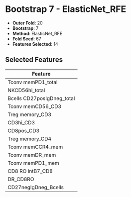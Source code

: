 # Bootstrap 7 - ElasticNet_RFE

- **Outer Fold**: 20
- **Bootstrap**: 7
- **Method**: ElasticNet_RFE
- **Fold Seed**: 67
- **Features Selected**: 14

## Selected Features

| Feature |
|---------|
| Tconv memPD1_total |
| NKCD56hi_total |
| Bcells CD27posIgDneg_total |
| Tconv memCD56_CD3 |
| Treg memory_CD3 |
| CD3hi_CD3 |
| CD8pos_CD3 |
| Treg memory_CD4 |
| Tconv memCCR4_mem |
| Tconv memDR_mem |
| Tconv memPD1_mem |
| CD8 RO intB7_CD8 |
| DR_CD8RO |
| CD27negIgDneg_Bcells |

